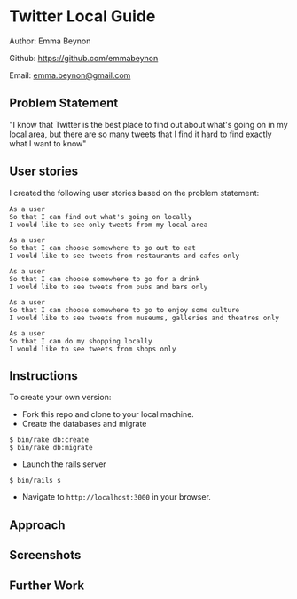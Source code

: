Twitter Local Guide
===================

Author: Emma Beynon

Github: https://github.com/emmabeynon

Email: emma.beynon@gmail.com

Problem Statement
-----------------
"I know that Twitter is the best place to find out about what's going on in my local area, but there are so many tweets that I find it hard to find exactly what I want to know"

User stories
-------------
I created the following user stories based on the problem statement:

```
As a user
So that I can find out what's going on locally
I would like to see only tweets from my local area

As a user
So that I can choose somewhere to go out to eat
I would like to see tweets from restaurants and cafes only

As a user
So that I can choose somewhere to go for a drink
I would like to see tweets from pubs and bars only

As a user
So that I can choose somewhere to go to enjoy some culture
I would like to see tweets from museums, galleries and theatres only

As a user
So that I can do my shopping locally
I would like to see tweets from shops only
```

Instructions
------------
To create your own version:

* Fork this repo and clone to your local machine.
* Create the databases and migrate
```
$ bin/rake db:create
$ bin/rake db:migrate
```
* Launch the rails server
```
$ bin/rails s
```
* Navigate to `http://localhost:3000` in your browser.

Approach
---------


Screenshots
------------


Further Work
-------------

